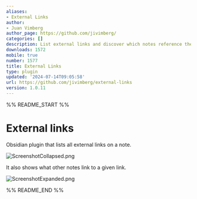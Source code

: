 ```yaml
---
aliases:
- External Links
author:
- Juan Vimberg
author_page: https://github.com/jivimberg/
categories: []
description: List external links and discover which notes reference them.
downloads: 1572
mobile: true
number: 1577
title: External Links
type: plugin
updated: '2024-07-14T09:05:58'
url: https://github.com/jivimberg/external-links
version: 1.0.11
---
```


%% README_START %%

# External links

Obsidian plugin that lists all external links on a note.

![ScreenshotCollapsed.png](https://raw.githubusercontent.com/jivimberg/external-links/HEAD/images%2FScreenshotCollapsed.png)

It also shows what other notes link to a given link.

![ScreenshotExpanded.png](https://raw.githubusercontent.com/jivimberg/external-links/HEAD/images%2FScreenshotExpanded.png)



%% README_END %%